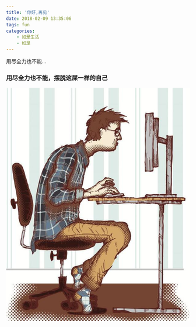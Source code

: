 ```yaml
---
title: '你好,再见'
date: 2018-02-09 13:35:06
tags: fun
categories: 
	- 如是生活
	- 如是
---
```

用尽全力也不能...
<!-- more -->
### 用尽全力也不能，摆脱这屎一样的自己
![1](/images/shit.jpg)

[copy]: ![2](http://58pic.ooopic.com/58pic/16/83/93/77458PICsqk.jpg)